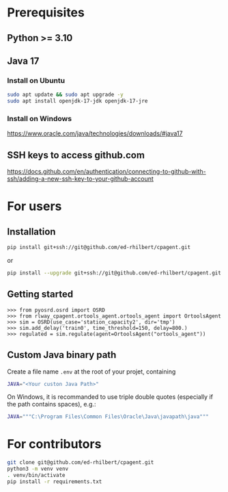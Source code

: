 
# Prerequisites

## Python >= 3.10

## Java 17

### Install on Ubuntu

```bash
sudo apt update && sudo apt upgrade -y
sudo apt install openjdk-17-jdk openjdk-17-jre
```
### Install on Windows

https://www.oracle.com/java/technologies/downloads/#java17

## SSH keys to access github.com

https://docs.github.com/en/authentication/connecting-to-github-with-ssh/adding-a-new-ssh-key-to-your-github-account

# For users

## Installation

```bash
pip install git+ssh://git@github.com/ed-rhilbert/cpagent.git
```
or

```bash
pip install --upgrade git+ssh://git@github.com/ed-rhilbert/cpagent.git
```

## Getting started

```python3
>>> from pyosrd.osrd import OSRD
>>> from rlway_cpagent.ortools_agent.ortools_agent import OrtoolsAgent
>>> sim = OSRD(use_case='station_capacity2', dir='tmp')
>>> sim.add_delay('train0', time_threshold=150, delay=800.)
>>> regulated = sim.regulate(agent=OrtoolsAgent("ortools_agent"))
```

## Custom Java binary path

Create a file name `.env` at the root of your projet, containing
```bash
JAVA="<Your custon Java Path>"
```
On Windows, it is recommanded to use triple double quotes (especially if the path contains spaces), e.g.:
```bash
JAVA="""C:\Program Files\Common Files\Oracle\Java\javapath\java"""
```
# For contributors

```bash
git clone git@github.com/ed-rhilbert/cpagent.git
python3 -m venv venv
. venv/bin/activate
pip install -r requirements.txt
```